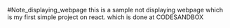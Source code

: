 #Note_displaying_webpage
this is a sample not displaying webpage which is my first simple project on react.
which is done at CODESANDBOX
